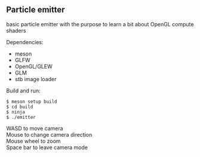 ## Particle emitter
basic particle emitter with the purpose to learn a bit about 
OpenGL compute shaders

Dependencies:
* meson
* GLFW
* OpenGL/GLEW
* GLM 
* stb image loader

Build and run:

```
$ meson setup build
$ cd build
$ ninja
$ ./emitter
```

WASD to move camera  
Mouse to change camera direction  
Mouse wheel to zoom  
Space bar to leave camera mode  
